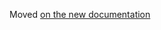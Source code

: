 Moved [on the new documentation](https://documentation.simplicite.io/documentation/operation/auto-setup)